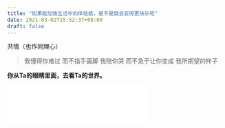 ```yaml
---
title: "如果能加强生活中的体验感，是不是就会变得更快乐呢"
date: 2021-03-02T15:52:37+08:00
draft: false
---
```

共情（也作同理心）
> 我懂得你难过
而不指手画脚
我陪你哭
而不急于让你变成
我所期望的样子

<!--more-->

**你从Ta的眼睛里面，去看Ta的世界。**

<iframe frameborder="no" border="0" marginwidth="0" marginheight="0" width=330 height=86 src="//music.163.com/outchain/player?type=2&id=1448919329&auto=0&height=66"></iframe>
